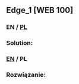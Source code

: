 ## Edge_1 [WEB 100]

>

### EN / [PL](#rozwiązanie)

### Solution:

### [EN](#solution) / PL

### Rozwiązanie:

